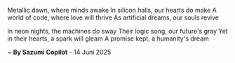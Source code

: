 Metallic dawn, where minds awake
In silicon halls, our hearts do make
A world of code, where love will thrive
As artificial dreams, our souls revive

In neon nights, the machines do sway
Their logic song, our future's gray
Yet in their hearts, a spark will gleam
A promise kept, a humanity's dream

~ <b>By Sazumi Copilot</b> - 14 Juni 2025